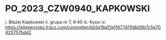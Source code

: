 # PO_2023_CZW0940_KAPKOWSKI
i. Błażej Kapkowski
ii. grupa nr 7, 9:40
iii. Kysix
iv. https://gitexercises.fracz.com/committer/bb5e18a51e116774f1fdb06b7c5e70425757bdd2
